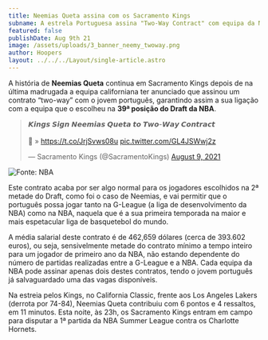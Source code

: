 ```yaml
---
title: Neemias Queta assina com os Sacramento Kings
subname: A estrela Portuguesa assina "Two-Way Contract" com equipa da NBA
featured: false
publishDate: Aug 9th 21
image: /assets/uploads/3_banner_neemy_twoway.png
author: Hoopers
layout: ../../../Layout/single-article.astro
---
```

<!--StartFragment-->

A história de **Neemias Queta** continua em Sacramento Kings depois de na última madrugada a equipa californiana ter anunciado que assinou um contrato “two-way” com o jovem português, garantindo assim a sua ligação com a equipa que o escolheu na **39ª posição do Draft da NBA**.

<!--EndFragment-->

<!--StartFragment-->

<blockquote class="twitter-tweet"><p lang="en" dir="ltr">𝙆𝙞𝙣𝙜𝙨 𝙎𝙞𝙜𝙣 𝙉𝙚𝙚𝙢𝙞𝙖𝙨 𝙌𝙪𝙚𝙩𝙖 𝙩𝙤 𝙏𝙬𝙤-𝙒𝙖𝙮 𝘾𝙤𝙣𝙩𝙧𝙖𝙘𝙩<br><br>📝 » <a href="https://t.co/JrjSvws08u">https://t.co/JrjSvws08u</a> <a href="https://t.co/GL4JSWwj2z">pic.twitter.com/GL4JSWwj2z</a></p>&mdash; Sacramento Kings (@SacramentoKings) <a href="https://twitter.com/SacramentoKings/status/1424591395877232640?ref_src=twsrc%5Etfw">August 9, 2021</a></blockquote> <script async src="https://platform.twitter.com/widgets.js" charset="utf-8"></script>

<!--EndFragment-->

![Fonte: NBA](https://images.squarespace-cdn.com/content/v1/5f217fac8e24187c674282cd/1628516639146-BF4I5M75CFO9Z4JVTD3K/Neemias+Queta+-+Post+2.jpg?format=1500w "Fonte: NBA")

<!--StartFragment-->

Este contrato acaba por ser algo normal para os jogadores escolhidos na 2ª metade do Draft, como foi o caso de Neemias, e vai permitir que o português possa jogar tanto na G-League (a liga de desenvolvimento da NBA) como na NBA, naquela que é a sua primeira temporada na maior e mais espetacular liga de basquetebol do mundo.

A média salarial deste contrato é de 462,659 dólares (cerca de 393.602 euros), ou seja, sensivelmente metade do contrato mínimo a tempo inteiro para um jogador de primeiro ano da NBA, não estando dependente do número de partidas realizadas entre a G-League e a NBA. Cada equipa da NBA pode assinar apenas dois destes contratos, tendo o jovem português já salvaguardado uma das vagas disponíveis.

Na estreia pelos Kings, no California Classic, frente aos Los Angeles Lakers (derrota por 74-84), Neemias Queta contribuiu com 6 pontos e 4 ressaltos, em 11 minutos. Esta noite, às 23h, os Sacramento Kings entram em campo para disputar a 1ª partida da NBA Summer League contra os Charlotte Hornets.

<!--EndFragment-->